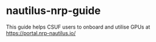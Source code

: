 # nautilus-nrp-guide
This guide helps CSUF users to onboard and utilise GPUs at https://portal.nrp-nautilus.io/
